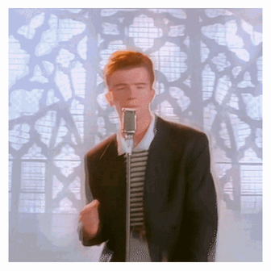 <p align="center">
  <a href="https://github.com/mahdiarn>main account</a>
</p>
<p align="center">
  <img src="https://github.com/mahdiar-naufal-shyftplan/mahdiar-naufal-shyftplan/blob/main/rickroll.gif">
</p>
